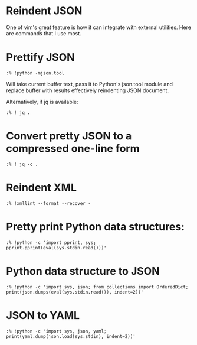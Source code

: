 # Reindent JSON

One of vim's great feature is how it can integrate with external utilities.
Here are commands that I use most.

# Prettify JSON

	:% !python -mjson.tool

Will take current buffer text, pass it to Python's json.tool module and
replace buffer with results effectively reindenting JSON document.

Alternatively, if jq is available:

	:% ! jq .

# Convert pretty JSON to a compressed one-line form

	:% ! jq -c .

# Reindent XML

	:% !xmllint --format --recover -

# Pretty print Python data structures:

    :% !python -c 'import pprint, sys; pprint.pprint(eval(sys.stdin.read()))'

# Python data structure to JSON

    :% !python -c 'import sys, json; from collections import OrderedDict; print(json.dumps(eval(sys.stdin.read()), indent=2))'

# JSON to YAML

    :% !python -c 'import sys, json, yaml; print(yaml.dump(json.load(sys.stdin), indent=2))'
